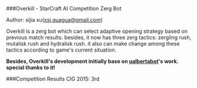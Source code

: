 
###Overkill - StarCraft AI Competition Zerg Bot

Author: sijia xu(xsj.guagua@gmail.com)

Overkill is a zerg bot which can select adaptive opening strategy based on previous match results.
besides, it now has three zerg tactics: zergling rush, mutalisk rush and hydralisk rush. it also can make change among these tactics according to game's current situation.

**Besides, Overkill's development initially base on [ualbertabot](https://github.com/davechurchill/ualbertabot)'s work. special thanks to it!**

###Competition Results
CIG 2015: 3rd

